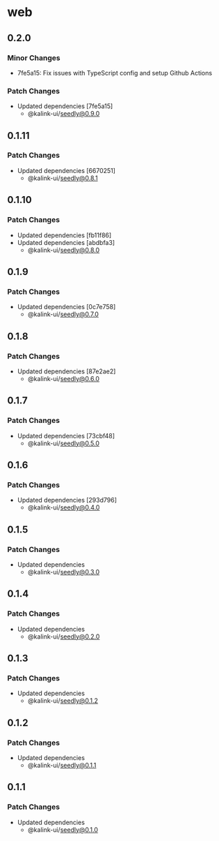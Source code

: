 # web

## 0.2.0

### Minor Changes

- 7fe5a15: Fix issues with TypeScript config and setup Github Actions

### Patch Changes

- Updated dependencies [7fe5a15]
  - @kalink-ui/seedly@0.9.0

## 0.1.11

### Patch Changes

- Updated dependencies [6670251]
  - @kalink-ui/seedly@0.8.1

## 0.1.10

### Patch Changes

- Updated dependencies [fb11f86]
- Updated dependencies [abdbfa3]
  - @kalink-ui/seedly@0.8.0

## 0.1.9

### Patch Changes

- Updated dependencies [0c7e758]
  - @kalink-ui/seedly@0.7.0

## 0.1.8

### Patch Changes

- Updated dependencies [87e2ae2]
  - @kalink-ui/seedly@0.6.0

## 0.1.7

### Patch Changes

- Updated dependencies [73cbf48]
  - @kalink-ui/seedly@0.5.0

## 0.1.6

### Patch Changes

- Updated dependencies [293d796]
  - @kalink-ui/seedly@0.4.0

## 0.1.5

### Patch Changes

- Updated dependencies
  - @kalink-ui/seedly@0.3.0

## 0.1.4

### Patch Changes

- Updated dependencies
  - @kalink-ui/seedly@0.2.0

## 0.1.3

### Patch Changes

- Updated dependencies
  - @kalink-ui/seedly@0.1.2

## 0.1.2

### Patch Changes

- Updated dependencies
  - @kalink-ui/seedly@0.1.1

## 0.1.1

### Patch Changes

- Updated dependencies
  - @kalink-ui/seedly@0.1.0
